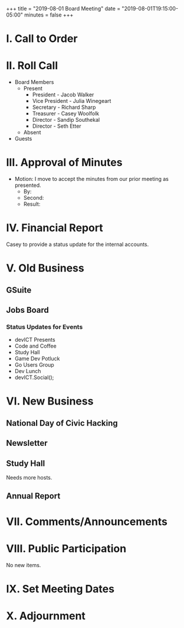 +++
title = "2019-08-01 Board Meeting"
date = "2019-08-01T19:15:00-05:00"
minutes = false
+++

# I. Call to Order

# II. Roll Call
- Board Members
  - Present
     - President - Jacob Walker
     - Vice President - Julia Winegeart
     - Secretary - Richard Sharp
     - Treasurer - Casey Woolfolk
     - Director - Sandip Southekal
     - Director - Seth Etter
  - Absent
- Guests

# III. Approval of Minutes
- Motion: I move to accept the minutes from our prior meeting as presented.
  - By: 
  - Second: 
  - Result:

# IV. Financial Report

Casey to provide a status update for the internal accounts.

# V. Old Business

## GSuite

## Jobs Board

### Status Updates for Events
- devICT Presents
- Code and Coffee
- Study Hall
- Game Dev Potluck
- Go Users Group
- Dev Lunch
- devICT.Social();

# VI. New Business

## National Day of Civic Hacking

## Newsletter

## Study Hall
Needs more hosts.

## Annual Report

# VII. Comments/Announcements

# VIII. Public Participation
No new items.

# IX. Set Meeting Dates

# X. Adjournment

<!--
- Motion: I move that
  - By:
  - Second:
  - Result: Passes unopposed
-->
